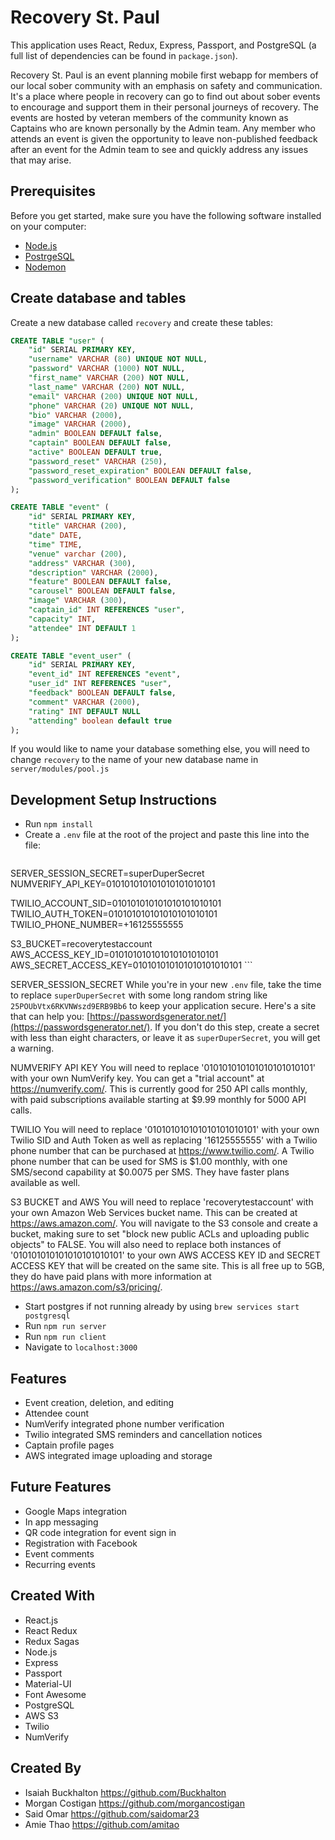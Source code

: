 # Recovery St. Paul
This application uses React, Redux, Express, Passport, and PostgreSQL (a full list of dependencies can be found in `package.json`).

Recovery St. Paul is an event planning mobile first webapp for members of our local sober community with an emphasis on safety and communication.  It's a place where people in recovery can go to find out about sober events to encourage and support them in their personal journeys of recovery. The events are hosted by veteran members of the community known as Captains who are known personally by the Admin team.  Any member who attends an event is given the opportunity to leave non-published feedback after an event for the Admin team to see and quickly address any issues that may arise.

## Prerequisites

Before you get started, make sure you have the following software installed on your computer:

- [Node.js](https://nodejs.org/en/)
- [PostrgeSQL](https://www.postgresql.org/)
- [Nodemon](https://nodemon.io/)

## Create database and tables

Create a new database called `recovery` and create these tables:

```SQL
CREATE TABLE "user" (
    "id" SERIAL PRIMARY KEY,
    "username" VARCHAR (80) UNIQUE NOT NULL,
    "password" VARCHAR (1000) NOT NULL,
    "first_name" VARCHAR (200) NOT NULL,
    "last_name" VARCHAR (200) NOT NULL,
    "email" VARCHAR (200) UNIQUE NOT NULL,
    "phone" VARCHAR (20) UNIQUE NOT NULL,
    "bio" VARCHAR (2000),
    "image" VARCHAR (2000),
    "admin" BOOLEAN DEFAULT false,
    "captain" BOOLEAN DEFAULT false,
    "active" BOOLEAN DEFAULT true,
    "password_reset" VARCHAR (250),
    "password_reset_expiration" BOOLEAN DEFAULT false,
    "password_verification" BOOLEAN DEFAULT false
);

CREATE TABLE "event" (
	"id" SERIAL PRIMARY KEY,
	"title" VARCHAR (200),
	"date" DATE,
	"time" TIME,
	"venue" varchar (200),
	"address" VARCHAR (300),
	"description" VARCHAR (2000),
	"feature" BOOLEAN DEFAULT false, 
	"carousel" BOOLEAN DEFAULT false,
	"image" VARCHAR (300),
	"captain_id" INT REFERENCES "user",
	"capacity" INT, 
	"attendee" INT DEFAULT 1
);

CREATE TABLE "event_user" (
	"id" SERIAL PRIMARY KEY,
	"event_id" INT REFERENCES "event",
	"user_id" INT REFERENCES "user",
	"feedback" BOOLEAN DEFAULT false,
	"comment" VARCHAR (2000),
	"rating" INT DEFAULT NULL
	"attending" boolean default true
);
```

If you would like to name your database something else, you will need to change `recovery` to the name of your new database name in `server/modules/pool.js`

## Development Setup Instructions

* Run `npm install`
* Create a `.env` file at the root of the project and paste this line into the file:
    ```
SERVER_SESSION_SECRET=superDuperSecret
NUMVERIFY_API_KEY=010101010101010101010101

TWILIO_ACCOUNT_SID=010101010101010101010101
TWILIO_AUTH_TOKEN=010101010101010101010101
TWILIO_PHONE_NUMBER=+16125555555

S3_BUCKET=recoverytestaccount
AWS_ACCESS_KEY_ID=010101010101010101010101
AWS_SECRET_ACCESS_KEY=010101010101010101010101
    ```
    
SERVER_SESSION_SECRET
While you're in your new `.env` file, take the time to replace `superDuperSecret` with some long random string like `25POUbVtx6RKVNWszd9ERB9Bb6` to keep your application secure. Here's a site that can help you: [https://passwordsgenerator.net/](https://passwordsgenerator.net/). If you don't do this step, create a secret with less than eight characters, or leave it as `superDuperSecret`, you will get a warning.

NUMVERIFY API KEY
You will need to replace '010101010101010101010101' with your own NumVerify key.  You can get a "trial account" at https://numverify.com/.  This is currently good for 250 API calls monthly, with paid subscriptions available starting at $9.99 monthly for 5000 API calls.

TWILIO
You will need to replace '010101010101010101010101' with your own Twilio SID and Auth Token as well as replacing '16125555555' with a Twilio phone number that can be purchased at https://www.twilio.com/.  A Twilio phone number that can be used for SMS is $1.00 monthly, with one SMS/second capability at $0.0075 per SMS.  They have faster plans available as well.

S3 BUCKET and AWS
You will need to replace 'recoverytestaccount' with your own Amazon Web Services bucket name.  This can be created at https://aws.amazon.com/.  You will navigate to the S3 console and create a bucket, making sure to set "block new public ACLs and uploading public objects" to FALSE.  You will also need to replace both instances of '010101010101010101010101' to your own AWS ACCESS KEY ID and SECRET ACCESS KEY that will be created on the same site.  This is all free up to 5GB, they do have paid plans with more information at https://aws.amazon.com/s3/pricing/.

* Start postgres if not running already by using `brew services start postgresql`
* Run `npm run server`
* Run `npm run client`
* Navigate to `localhost:3000`

## Features
- Event creation, deletion, and editing
- Attendee count
- NumVerify integrated phone number verification
- Twilio integrated SMS reminders and cancellation notices
- Captain profile pages
- AWS integrated image uploading and storage

## Future Features
- Google Maps integration
- In app messaging 
- QR code integration for event sign in
- Registration with Facebook
- Event comments
- Recurring events

## Created With
- React.js
- React Redux
- Redux Sagas
- Node.js
- Express 
- Passport
- Material-UI
- Font Awesome
- PostgreSQL
- AWS S3
- Twilio
- NumVerify

## Created By
- Isaiah Buckhalton https://github.com/Buckhalton
- Morgan Costigan https://github.com/morgancostigan
- Said Omar https://github.com/saidomar23
- Amie Thao https://github.com/amitao



